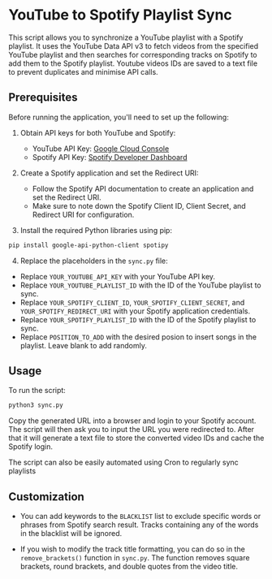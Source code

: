 # YouTube to Spotify Playlist Sync

This script allows you to synchronize a YouTube playlist with a Spotify playlist. It uses the YouTube Data API v3 to fetch videos from the specified YouTube playlist and then searches for corresponding tracks on Spotify to add them to the Spotify playlist. Youtube videos IDs are saved to a text file to prevent duplicates and minimise API calls.

## Prerequisites

Before running the application, you'll need to set up the following:

1. Obtain API keys for both YouTube and Spotify:
   - YouTube API Key: [Google Cloud Console](https://console.cloud.google.com)
   - Spotify API Key: [Spotify Developer Dashboard](https://developer.spotify.com/dashboard/applications)

2. Create a Spotify application and set the Redirect URI:
   - Follow the Spotify API documentation to create an application and set the Redirect URI.
   - Make sure to note down the Spotify Client ID, Client Secret, and Redirect URI for configuration.

3. Install the required Python libraries using pip:

```bash
pip install google-api-python-client spotipy
```

4. Replace the placeholders in the `sync.py` file:
- Replace `YOUR_YOUTUBE_API_KEY` with your YouTube API key.
- Replace `YOUR_YOUTUBE_PLAYLIST_ID` with the ID of the YouTube playlist to sync.
- Replace `YOUR_SPOTIFY_CLIENT_ID`, `YOUR_SPOTIFY_CLIENT_SECRET`, and `YOUR_SPOTIFY_REDIRECT_URI` with your Spotify application credentials.
- Replace `YOUR_SPOTIFY_PLAYLIST_ID` with the ID of the Spotify playlist to sync.
- Replace `POSITION_TO_ADD` with the desired posion to insert songs in the playlist. Leave blank to add randomly.

## Usage

To run the script:
```bash
python3 sync.py
```
Copy the generated URL into a browser and login to your Spotify account. The script will then ask you to input the URL you were redirected to.
After that it will generate a text file to store the converted video IDs and cache the Spotify login.

The script can also be easily automated using Cron to regularly sync playlists

## Customization

- You can add keywords to the `BLACKLIST` list to exclude specific words or phrases from Spotify search result. Tracks containing any of the words in the blacklist will be ignored.

- If you wish to modify the track title formatting, you can do so in the `remove_brackets()` function in `sync.py`. The function removes square brackets, round brackets, and double quotes from the video title.
